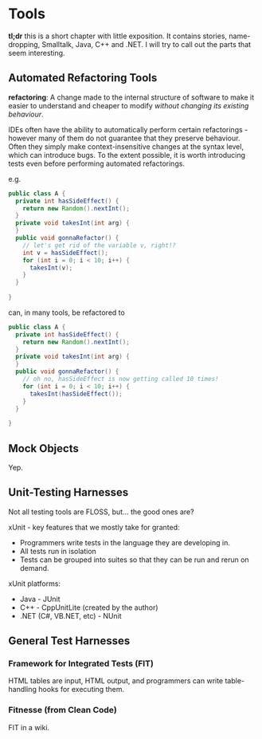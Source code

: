 # Tools

**tl;dr** this is a short chapter with little exposition. It contains stories,
name-dropping, Smalltalk, Java, C++ and .NET. I will try to call out the parts
that seem interesting.

## Automated Refactoring Tools

**refactoring**: A change made to the internal structure of software to make it
easier to understand and cheaper to modify _without changing its existing
behaviour_.

IDEs often have the ability to automatically perform certain refactorings -
however many of them do not guarantee that they preserve behaviour. Often they
simply make context-insensitive changes at the syntax level, which can introduce
bugs. To the extent possible, it is worth introducing tests even before
performing automated refactorings.

e.g.

```java
public class A {
  private int hasSideEffect() {
    return new Random().nextInt();
  }
  private void takesInt(int arg) {
  }
  public void gonnaRefactor() {
    // let's get rid of the variable v, right!?
    int v = hasSideEffect();
    for (int i = 0; i < 10; i++) {
      takesInt(v);
    }
  }
  
}
```

can, in many tools, be refactored to

```java
public class A {
  private int hasSideEffect() {
    return new Random().nextInt();
  }
  private void takesInt(int arg) {
  }
  public void gonnaRefactor() {
    // oh no, hasSideEffect is now getting called 10 times!
    for (int i = 0; i < 10; i++) {
      takesInt(hasSideEffect());
    }
  }
  
}
```

## Mock Objects

Yep.

## Unit-Testing Harnesses

Not all testing tools are FLOSS, but... the good ones are?

xUnit - key features that we mostly take for granted:
* Programmers write tests in the language they are developing in.
* All tests run in isolation
* Tests can be grouped into suites so that they can be run and rerun on demand.

xUnit platforms:
* Java - JUnit
* C++ - CppUnitLite (created by the author)
* .NET (C#, VB.NET, etc) - NUnit

## General Test Harnesses

### Framework for Integrated Tests (FIT)

HTML tables are input, HTML output, and programmers can write table-handling
hooks for executing them.

### Fitnesse (from Clean Code)

FIT in a wiki.
